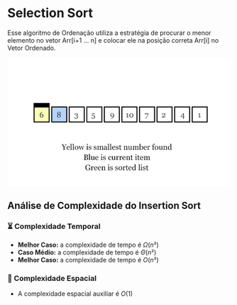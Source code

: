# Selection Sort

Esse algoritmo de Ordenação utiliza a estratégia de procurar o menor elemento no vetor Arr[i+1 ... n\] e colocar ele na posição correta Arr[i\] no Vetor Ordenado.

![](https://github.com/sc-math/Sort-Algorithms/blob/main/Selection%20Sort/gif/Selection-sort-example.gif)

## Análise de Complexidade do Insertion Sort

### ⏳ Complexidade Temporal
- **Melhor Caso:** a complexidade de tempo é $Ω(n²)$
- **Caso Médio:** a complexidade de tempo é $Θ(n²)$
- **Melhor Caso:** a complexidade de tempo é $O(n²)$

### 💽 Complexidade Espacial

- A complexidade espacial auxiliar é $O(1)$
